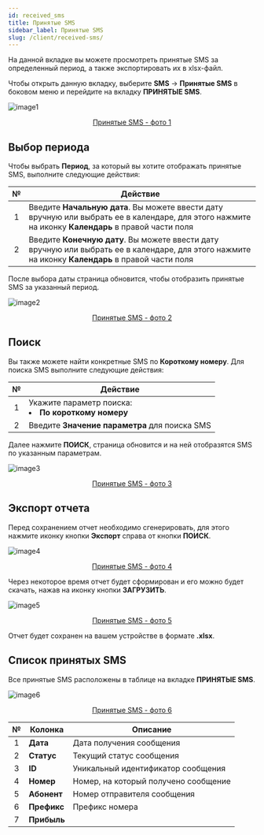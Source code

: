 ```yaml
---
id: received_sms
title: Принятые SMS
sidebar_label: Принятые SMS
slug: /client/received-sms/
---
```


На данной вкладке вы можете просмотреть принятые SMS за определенный период, а также экспортировать их в xlsx-файл.

Чтобы открыть данную вкладку, выберите **SMS** → **Принятые SMS** в боковом меню и перейдите на вкладку **ПРИНЯТЫЕ SMS**.

![image1](/img/ru/client_incoming_sms_received_sms/image1.png "Принятые SMS") <center><u>Принятые SMS - фото 1</u></center>

## Выбор периода

Чтобы выбрать **Период**, за который вы хотите отображать принятые SMS, выполните следующие действия:

|  №  | Действие |
| :-: | -------- |
| 1 | Введите **Начальную дата**. Вы можете ввести дату вручную или выбрать ее в календаре, для этого нажмите на иконку **Календарь** в правой части поля |
| 2 | Введите **Конечную дату**. Вы можете ввести дату вручную или выбрать ее в календаре, для этого нажмите на иконку **Календарь** в правой части поля |

После выбора даты страница обновится, чтобы отобразить принятые SMS за указанный период.

![image2](/img/ru/client_incoming_sms_received_sms/image2.png "Принятые SMS") <center><u>Принятые SMS - фото 2</u></center>

## Поиск

Вы также можете найти конкретные SMS по **Короткому номеру**. Для поиска SMS выполните следующие действия:

|  №  | Действие |
| :-: | -------- |
| 1 | Укажите параметр поиска: <li>**По короткому номеру**</li> |
| 2 | Введите **Значение параметра** для поиска SMS |

Далее нажмите **ПОИСК**, страница обновится и на ней отобразятся SMS по указанным параметрам.

![image3](/img/ru/client_incoming_sms_received_sms/image3.png "Принятые SMS") <center><u>Принятые SMS - фото 3</u></center>

## Экспорт отчета

Перед сохранением отчет необходимо сгенерировать, для этого нажмите иконку кнопки **Экспорт** справа от кнопки **ПОИСК**.

![image4](/img/ru/client_incoming_sms_received_sms/image4.png "Принятые SMS") <center><u>Принятые SMS - фото 4</u></center>

Через некоторое время отчет будет сформирован и его можно будет скачать, нажав на иконку кнопки **ЗАГРУЗИТЬ**.

![image5](/img/ru/client_incoming_sms_received_sms/image5.png "Принятые SMS") <center><u>Принятые SMS - фото 5</u></center>

Отчет будет сохранен на вашем устройстве в формате **.xlsx**.

## Список принятых SMS

Все принятые SMS расположены в таблице на вкладке **ПРИНЯТЫЕ SMS**.

![image6](/img/ru/client_incoming_sms_received_sms/image6.png "Принятые SMS") <center><u>Принятые SMS - фото 6</u></center>

|  №  | Колонка | Описание |
| :-: | ------- | -------- |
| 1 | **Дата** | Дата получения сообщения |
| 2 | **Статус** | Текущий статус сообщения |
| 3 | **ID** | Уникальный идентификатор сообщения |
| 4 | **Номер** | Номер, на который получено сообщение |
| 5 | **Абонент** | Номер отправителя сообщения |
| 6 | **Префикс** | Префикс номера |
| 7 | **Прибыль** |  |
